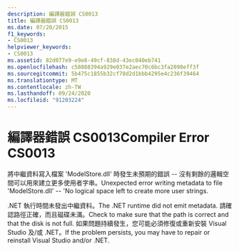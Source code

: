 ```yaml
---
description: 編譯器錯誤 CS0013
title: 編譯器錯誤 CS0013
ms.date: 07/20/2015
f1_keywords:
- CS0013
helpviewer_keywords:
- CS0013
ms.assetid: 82d077e9-e9e8-49cf-838d-43ec040eb741
ms.openlocfilehash: c58088394a929e037e2aec70c6bc3fa2090eff3f
ms.sourcegitcommit: 5b475c1855b32cf78d2d1bbb4295e4c236f39464
ms.translationtype: MT
ms.contentlocale: zh-TW
ms.lasthandoff: 09/24/2020
ms.locfileid: "91203224"
---
```

# <a name="compiler-error-cs0013"></a><span data-ttu-id="82383-103">編譯器錯誤 CS0013</span><span class="sxs-lookup"><span data-stu-id="82383-103">Compiler Error CS0013</span></span>

<span data-ttu-id="82383-104">將中繼資料寫入檔案 'ModelStore.dll' 時發生未預期的錯誤 -- 沒有剩餘的邏輯空間可以用來建立更多使用者字串。</span><span class="sxs-lookup"><span data-stu-id="82383-104">Unexpected error writing metadata to file 'ModelStore.dll' -- 'No logical space left to create more user strings.</span></span>  
  
 <span data-ttu-id="82383-105">.NET 執行時間未發出中繼資料。</span><span class="sxs-lookup"><span data-stu-id="82383-105">The .NET runtime did not emit metadata.</span></span> <span data-ttu-id="82383-106">請確認路徑正確，而且磁碟未滿。</span><span class="sxs-lookup"><span data-stu-id="82383-106">Check to make sure that the path is correct and that the disk is not full.</span></span> <span data-ttu-id="82383-107">如果問題持續發生，您可能必須修復或重新安裝 Visual Studio 及/或 .NET。</span><span class="sxs-lookup"><span data-stu-id="82383-107">If the problem persists, you may have to repair or reinstall Visual Studio and/or .NET.</span></span>
